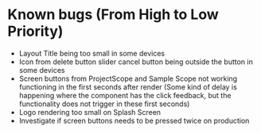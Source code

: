 # Known bugs (From High to Low Priority)

- Layout Title being too small in some devices
- Icon from delete button slider cancel button being outside the button in some devices
- Screen buttons from ProjectScope and Sample Scope not working functioning in the first seconds after render (Some kind of delay is happening where the component has the click feedback, but the functionality does not trigger in these first seconds)
- Logo rendering too small on Splash Screen
- Investigate if screen buttons needs to be pressed twice on production